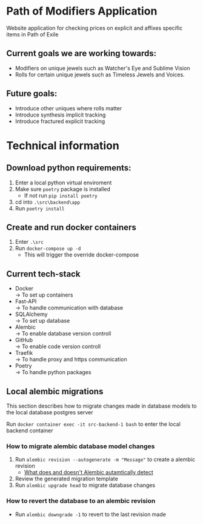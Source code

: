 # Path of Modifiers Application  
Website application for checking prices on explicit and affixes specific items in Path of Exile  

## Current goals we are working towards:
 - Modifiers on unique jewels such as Watcher's Eye and Sublime Vision
 - Rolls for certain unique jewels such as Timeless Jewels and Voices.

## Future goals:
 - Introduce other uniques where rolls matter
 - Introduce synthesis implicit tracking
 - Introduce fractured explicit tracking

# Technical information
## Download python requirements:
 1. Enter a local python virtual enviroment
 2. Make sure `poetry` package is installed
    - If not run `pip install poetry`
 3. cd into `.\src\backend\app`
 4. Run `poetry install`

## Create and run docker containers
1. Enter `.\src`
2. Run `docker-compose up -d`
    - This will trigger the override docker-compose

## Current tech-stack
 - Docker\
    &#8594; To set up containers
 - Fast-API\
    &#8594; To handle communication with database
 - SQLAlchemy\
    &#8594; To set up database
 - Alembic\
    &#8594; To enable database version controll
 - GitHub\
    &#8594; To enable code version controll
 - Traefik\
    &#8594; To handle proxy and https communication
 - Poetry\
    &#8594; To handle python packages

## Local alembic migrations
This section describes how to migrate changes made in database models to the local database postgres server

Run `docker container exec -it src-backend-1 bash` to enter the local backend container

### How to migrate alembic database model changes
1. Run `alembic revision --autogenerate -m "Message"` to create a alembic revision
   - [What does and doesn't Alembic autamtically detect](https://alembic.sqlalchemy.org/en/latest/autogenerate.html#what-does-autogenerate-detect-and-what-does-it-not-detect)
2. Review the generated migration template
3. Run `alembic upgrade head` to migrate database changes

### How to revert the database to an alembic revision
- Run `alembic downgrade -1` to revert to the last revision made

    
